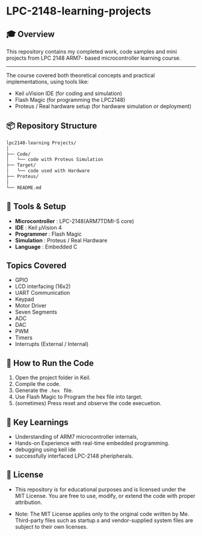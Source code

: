 # LPC-2148-learning-projects

## 🎓 Overview

This repository contains my completed work, code samples and mini projects from LPC 2148 ARM7- based microcontroller learning course.

---
The course covered both theoretical concepts and practical implementations, using tools like:
 - Keil uVision IDE (for coding and simulation)
 - Flash Magic (for programming the LPC2148)
 - Proteus / Real hardware setup (for hardware simulation or deployment)

## 📦 Repository Structure
``` bash
lpc2148-learning Projects/
│
├── Code/
│   └── code with Proteus Simulation
├── Target/
│   └── code used with Hardware
├── Proteus/
│
└── README.md
```

## 🔧 Tools & Setup
 - **Microcontroller** : LPC-2148(ARM7TDMI-S core)
 - **IDE** : Keil µVision 4
 - **Programmer** : Flash Magic
 - **Simulation** : Proteus / Real Hardware
 - **Language** : Embedded C

## Topics Covered
 - GPIO 
 - LCD interfacing (16x2)
 - UART Communication
 - Keypad
 - Motor Driver
 - Seven Segments
 - ADC
 - DAC
 - PWM
 - Timers
 - Interrupts (External / Internal)

## 🚀 How to Run the Code
 1. Open the project folder in Keil.
 2. Compile the code.
 3. Generate the ```.hex ``` file.
 4. Use Flash Magic to Program the hex file into target.
 5. (sometimes) Press reset and observe the code execuetion.

## 📌 Key Learnings
 - Understanding of ARM7 microcontroller internals,
 - Hands-on Experience with real-time embedded programming.
 - debugging using keil ide
 - successfully interfaced LPC-2148 pheripherals.



## 📢 License
- This repository is for educational purposes and is licensed under the MIT License. You are free to use, modify, or extend the code with proper attribution.

- Note: The MIT License applies only to the original code written by Me. Third-party files such as startup.s and vendor-supplied system files are subject to their own licenses.

